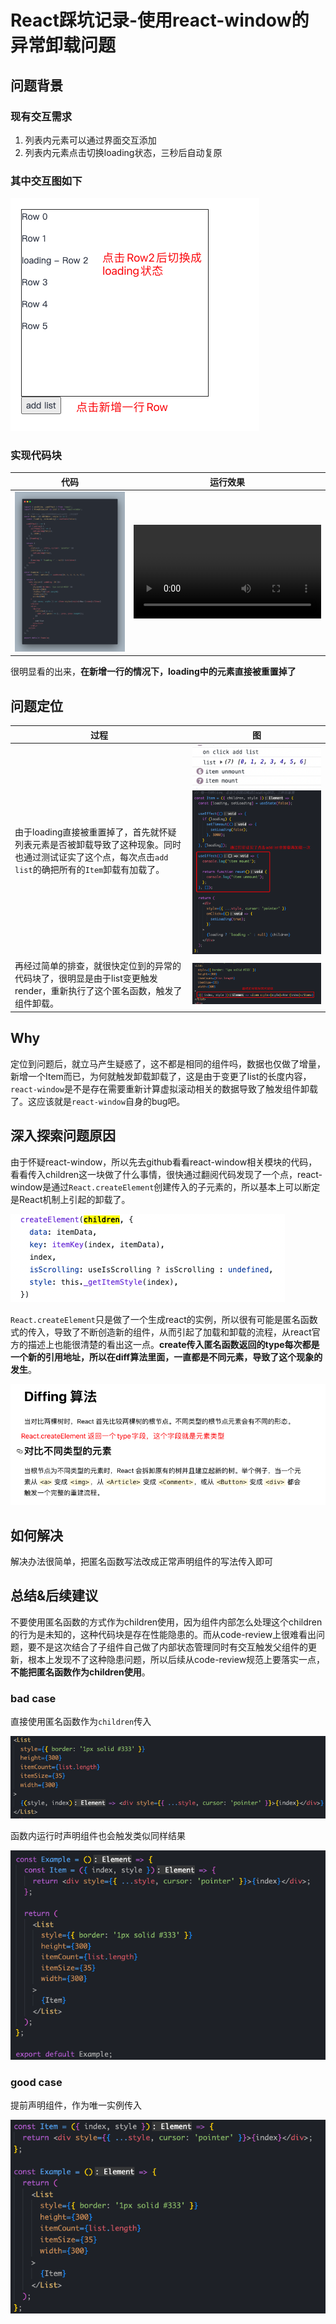 # React踩坑记录-使用react-window的异常卸载问题

## 问题背景

### 现有交互需求

1. 列表内元素可以通过界面交互添加
2. 列表内元素点击切换loading状态，三秒后自动复原

### 其中交互图如下

![image.png](../../assets/2022/1031/01.png)

### 实现代码块

| 代码                                         | 运行效果                                       |
| -------------------------------------------- | ---------------------------------------------- |
| ![carbon.png](../../assets/2022/1031/02.png) | ![屏幕录制2022](../../assets/2022/1031/01.mp4) |

很明显看的出来，**在新增一行的情况下，loading中的元素直接被重置掉了**

## 问题定位

| 过程                                                                                                                                                  | 图                                                                                     |
| ----------------------------------------------------------------------------------------------------------------------------------------------------- | -------------------------------------------------------------------------------------- |
| 由于loading直接被重置掉了，首先就怀疑列表元素是否被卸载导致了这种现象。同时也通过测试证实了这个点，每次点击`add list`的确把所有的`Item`卸载有加载了。 | ![image.png](../../assets/2022/1031/03.png)![image.png](../../assets/2022/1031/04.png) |
| 再经过简单的排查，就很快定位到的异常的代码块了，很明显是由于list变更触发render，重新执行了这个匿名函数，触发了组件卸载。                              | ![image.png](../../assets/2022/1031/05.png)                                            |

## Why

定位到问题后，就立马产生疑惑了，这不都是相同的组件吗，数据也仅做了增量，新增一个Item而已，为何就触发卸载卸载了，这是由于变更了list的长度内容，`react-window`是不是存在需要重新计算虚拟滚动相关的数据导致了触发组件卸载了。这应该就是`react-window`自身的bug吧。

## 深入探索问题原因

由于怀疑react-window，所以先去github看看react-window相关模块的代码，看看传入children这一块做了什么事情，很快通过翻阅代码发现了一个点，react-window是通过`React.createElement`创建传入的子元素的，所以基本上可以断定是React机制上引起的卸载了。

![image.png](../../assets/2022/1031/06.png)

`React.createElement`只是做了一个生成react的实例，所以很有可能是匿名函数式的传入，导致了不断创造新的组件，从而引起了加载和卸载的流程，从react官方的描述上也能很清楚的看出这一点。**create传入匿名函数返回的type每次都是一个新的引用地址，所以在diff算法里面，一直都是不同元素，导致了这个现象的发生**。

![image.png](../../assets/2022/1031/07.png)

## 如何解决

解决办法很简单，把匿名函数写法改成正常声明组件的写法传入即可

## 总结&后续建议

不要使用匿名函数的方式作为children使用，因为组件内部怎么处理这个children的行为是未知的，这种代码块是存在性能隐患的。而从code-review上很难看出问题，要不是这次结合了子组件自己做了内部状态管理同时有交互触发父组件的更新，根本上发现不了这种隐患问题，所以后续从code-review规范上要落实一点，**不能把匿名函数作为children使用**。

### bad case

直接使用匿名函数作为`children`传入

![image.png](../../assets/2022/1031/08.png)

函数内运行时声明组件也会触发类似同样结果

![image.png](../../assets/2022/1031/09.png)

### good case

提前声明组件，作为唯一实例传入

![image.png](../../assets/2022/1031/10.png)
